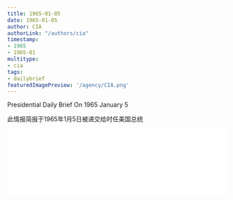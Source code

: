```yaml
---
title: 1965-01-05
date: 1965-01-05
author: CIA 
authorLink: "/authors/cia"
timestamp: 
- 1965
- 1965-01
multitype: 
- cia
tags: 
- dailybrief
featuredImagePreview: '/agency/CIA.png'
---
```



Presidential Daily Brief On 1965 January 5

此情报简报于1965年1月5日被递交给时任美国总统

<!--more-->





<div id="over" style="width:100%; overflow:hidden"> <iframe id="sFrame" name="sFrame" frameborder="no" border="0"  allowfullscreen marginwidth="0" scrolling="no" src = " /CIA/1965-01-05.html "  style = " position:absulute; width: 806px; top: 300;" > </iframe> </div>